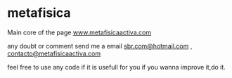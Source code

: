 # metafisica

Main core of the page www.metafisicaactiva.com

any doubt or comment send me a email
sbr.com@hotmail.com , 
contacto@metafisicaactiva.com

feel free to use any code if it is usefull for you if you wanna improve it,do it.
